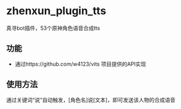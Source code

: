 # zhenxun_plugin_tts
真寻bot插件，53个原神角色语音合成tts

## 功能
- 通过https://github.com/w4123/vits 项目提供的API实现

## 使用方法
通过关键词“说”自动触发，[角色名]说[文本]，即可发送该人物的合成语音 
